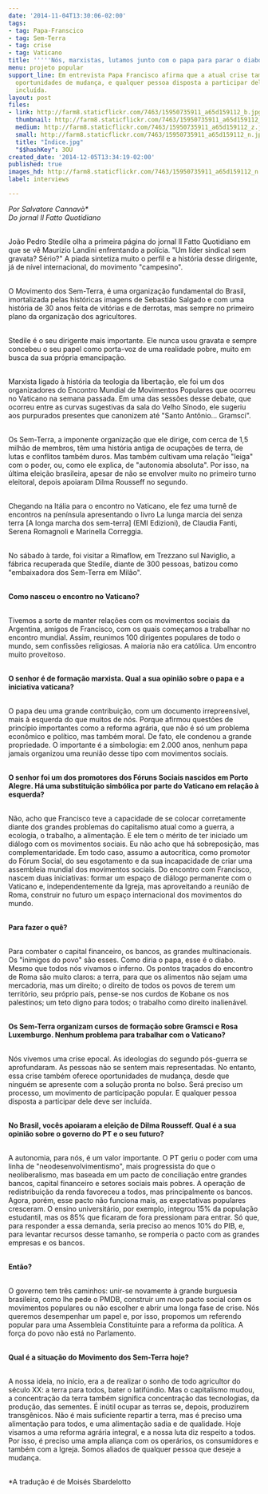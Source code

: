 ```yaml
---
date: '2014-11-04T13:30:06-02:00'
tags:
- tag: Papa-Franscico
- tag: Sem-Terra
- tag: crise
- tag: Vaticano
title: '''''Nós, marxistas, lutamos junto com o papa para parar o diabo"'
menu: projeto popular
support_line: Em entrevista Papa Francisco afirma que a atual crise também oferece
  oportunidades de mudança, e qualquer pessoa disposta a participar dele deve ser
  incluída.
layout: post
files:
- link: http://farm8.staticflickr.com/7463/15950735911_a65d159112_b.jpg
  thumbnail: http://farm8.staticflickr.com/7463/15950735911_a65d159112_t.jpg
  medium: http://farm8.staticflickr.com/7463/15950735911_a65d159112_z.jpg
  small: http://farm8.staticflickr.com/7463/15950735911_a65d159112_n.jpg
  title: "Índice.jpg"
  "$$hashKey": 3OU
created_date: '2014-12-05T13:34:19-02:00'
published: true
images_hd: http://farm8.staticflickr.com/7463/15950735911_a65d159112_n.jpg
label: interviews

---
```

<p><em>Por Salvatore Cannav&ograve;*<br />
Do jornal Il Fatto Quotidiano</em></p>

<p><br />
Jo&atilde;o Pedro Stedile olha a primeira p&aacute;gina do jornal Il Fatto Quotidiano em que se v&ecirc; Maurizio Landini enfrentando a pol&iacute;cia. &quot;Um l&iacute;der sindical sem gravata? S&eacute;rio?&quot; A piada sintetiza muito o perfil e a hist&oacute;ria desse dirigente, j&aacute; de n&iacute;vel internacional, do movimento &quot;campesino&quot;. &nbsp;</p>

<p><br />
O Movimento dos Sem-Terra, &eacute; uma organiza&ccedil;&atilde;o fundamental do Brasil, imortalizada pelas hist&oacute;ricas imagens de Sebasti&atilde;o Salgado e com uma hist&oacute;ria de 30 anos feita de vit&oacute;rias e de derrotas, mas sempre no primeiro plano da organiza&ccedil;&atilde;o dos agricultores.</p>

<p><br />
Stedile &eacute; o seu dirigente mais importante. Ele nunca usou gravata e sempre concebeu o seu papel como porta-voz de uma realidade pobre, muito em busca da sua pr&oacute;pria emancipa&ccedil;&atilde;o.</p>

<p><br />
Marxista ligado &agrave; hist&oacute;ria da teologia da liberta&ccedil;&atilde;o, ele foi um dos organizadores do Encontro Mundial de Movimentos Populares que ocorreu no Vaticano na semana passada. Em uma das sess&otilde;es desse debate, que ocorreu entre as curvas sugestivas da sala do Velho S&iacute;nodo, ele sugeriu aos purpurados presentes que canonizem at&eacute; &quot;Santo Ant&ocirc;nio... Gramsci&quot;.</p>

<p><br />
Os Sem-Terra, a imponente organiza&ccedil;&atilde;o que ele dirige, com cerca de 1,5 milh&atilde;o de membros, t&ecirc;m uma hist&oacute;ria antiga de ocupa&ccedil;&otilde;es de terra, de lutas e conflitos tamb&eacute;m duros. Mas tamb&eacute;m cultivam uma rela&ccedil;&atilde;o &quot;leiga&quot; com o poder, ou, como ele explica, de &quot;autonomia absoluta&quot;. Por isso, na &uacute;ltima elei&ccedil;&atilde;o brasileira, apesar de n&atilde;o se envolver muito no primeiro turno eleitoral, depois apoiaram Dilma Rousseff no segundo.</p>

<p><br />
Chegando na It&aacute;lia para o encontro no Vaticano, ele fez uma turn&ecirc; de encontros na pen&iacute;nsula apresentando o livro La lunga marcia dei senza terra [A longa marcha dos sem-terra] (EMI Edizioni), de Claudia Fanti, Serena Romagnoli e Marinella Correggia.</p>

<p><br />
No s&aacute;bado &agrave; tarde, foi visitar a Rimaflow, em Trezzano sul Naviglio, a f&aacute;brica recuperada que Stedile, diante de 300 pessoas, batizou como &quot;embaixadora dos Sem-Terra em Mil&atilde;o&quot;.</p>

<p><br />
<strong>Como nasceu o encontro no Vaticano?</strong></p>

<p><br />
Tivemos a sorte de manter rela&ccedil;&otilde;es com os movimentos sociais da Argentina, amigos de Francisco, com os quais come&ccedil;amos a trabalhar no encontro mundial. Assim, reunimos 100 dirigentes populares de todo o mundo, sem confiss&otilde;es religiosas. A maioria n&atilde;o era cat&oacute;lica. Um encontro muito proveitoso.</p>

<p><br />
<strong>O senhor &eacute; de forma&ccedil;&atilde;o marxista. Qual a sua opini&atilde;o sobre o papa e a iniciativa vaticana?</strong></p>

<p><br />
O papa deu uma grande contribui&ccedil;&atilde;o, com um documento irrepreens&iacute;vel, mais &agrave; esquerda do que muitos de n&oacute;s. Porque afirmou quest&otilde;es de princ&iacute;pio importantes como a reforma agr&aacute;ria, que n&atilde;o &eacute; s&oacute; um problema econ&ocirc;mico e pol&iacute;tico, mas tamb&eacute;m moral. De fato, ele condenou a grande propriedade. O importante &eacute; a simbologia: em 2.000 anos, nenhum papa jamais organizou uma reuni&atilde;o desse tipo com movimentos sociais.</p>

<p><br />
<strong>O senhor foi um dos promotores dos F&oacute;runs Sociais nascidos em Porto Alegre. H&aacute; uma substitui&ccedil;&atilde;o simb&oacute;lica por parte do Vaticano em rela&ccedil;&atilde;o &agrave; esquerda?</strong></p>

<p><br />
N&atilde;o, acho que Francisco teve a capacidade de se colocar corretamente diante dos grandes problemas do capitalismo atual como a guerra, a ecologia, o trabalho, a alimenta&ccedil;&atilde;o. E ele tem o m&eacute;rito de ter iniciado um di&aacute;logo com os movimentos sociais. Eu n&atilde;o acho que h&aacute; sobreposi&ccedil;&atilde;o, mas complementaridade. Em todo caso, assumo a autocr&iacute;tica, como promotor do F&oacute;rum Social, do seu esgotamento e da sua incapacidade de criar uma assembleia mundial dos movimentos sociais. Do encontro com Francisco, nascem duas iniciativas: formar um espa&ccedil;o de di&aacute;logo permanente com o Vaticano e, independentemente da Igreja, mas aproveitando a reuni&atilde;o de Roma, construir no futuro um espa&ccedil;o internacional dos movimentos do mundo.</p>

<p><br />
<strong>Para fazer o qu&ecirc;?</strong></p>

<p><br />
Para combater o capital financeiro, os bancos, as grandes multinacionais. Os &quot;inimigos do povo&quot; s&atilde;o esses. Como diria o papa, esse &eacute; o diabo. Mesmo que todos n&oacute;s vivamos o inferno. Os pontos tra&ccedil;ados do encontro de Roma s&atilde;o muito claros: a terra, para que os alimentos n&atilde;o sejam uma mercadoria, mas um direito; o direito de todos os povos de terem um territ&oacute;rio, seu pr&oacute;prio pa&iacute;s, pense-se nos curdos de Kobane os nos palestinos; um teto digno para todos; o trabalho como direito inalien&aacute;vel.</p>

<p><br />
<strong>Os Sem-Terra organizam cursos de forma&ccedil;&atilde;o sobre Gramsci e Rosa Luxemburgo. Nenhum problema para trabalhar com o Vaticano?</strong></p>

<p><br />
N&oacute;s vivemos uma crise epocal. As ideologias do segundo p&oacute;s-guerra se aprofundaram. As pessoas n&atilde;o se sentem mais representadas. No entanto, essa crise tamb&eacute;m oferece oportunidades de mudan&ccedil;a, desde que ningu&eacute;m se apresente com a solu&ccedil;&atilde;o pronta no bolso. Ser&aacute; preciso um processo, um movimento de participa&ccedil;&atilde;o popular. E qualquer pessoa disposta a participar dele deve ser inclu&iacute;da.</p>

<p><br />
<strong>No Brasil, voc&ecirc;s apoiaram a elei&ccedil;&atilde;o de Dilma Rousseff. Qual &eacute; a sua opini&atilde;o sobre o governo do PT e o seu futuro?</strong></p>

<p><br />
A autonomia, para n&oacute;s, &eacute; um valor importante. O PT geriu o poder com uma linha de &quot;neodesenvolvimentismo&quot;, mais progressista do que o neoliberalismo, mas baseada em um pacto de concilia&ccedil;&atilde;o entre grandes bancos, capital financeiro e setores sociais mais pobres. A opera&ccedil;&atilde;o de redistribui&ccedil;&atilde;o da renda favoreceu a todos, mas principalmente os bancos. Agora, por&eacute;m, esse pacto n&atilde;o funciona mais, as expectativas populares cresceram. O ensino universit&aacute;rio, por exemplo, integrou 15% da popula&ccedil;&atilde;o estudantil, mas os 85% que ficaram de fora pressionam para entrar. S&oacute; que, para responder a essa demanda, seria preciso ao menos 10% do PIB, e, para levantar recursos desse tamanho, se romperia o pacto com as grandes empresas e os bancos.</p>

<p><br />
<strong>Ent&atilde;o?</strong></p>

<p><br />
O governo tem tr&ecirc;s caminhos: unir-se novamente &agrave; grande burguesia brasileira, como lhe pede o PMDB, construir um novo pacto social com os movimentos populares ou n&atilde;o escolher e abrir uma longa fase de crise. N&oacute;s queremos desempenhar um papel e, por isso, propomos um referendo popular para uma Assembleia Constituinte para a reforma da pol&iacute;tica. A for&ccedil;a do povo n&atilde;o est&aacute; no Parlamento.</p>

<p><br />
<strong>Qual &eacute; a situa&ccedil;&atilde;o do Movimento dos Sem-Terra hoje?</strong></p>

<p><br />
A nossa ideia, no in&iacute;cio, era a de realizar o sonho de todo agricultor do s&eacute;culo XX: a terra para todos, bater o latif&uacute;ndio. Mas o capitalismo mudou, a concentra&ccedil;&atilde;o da terra tamb&eacute;m significa concentra&ccedil;&atilde;o das tecnologias, da produ&ccedil;&atilde;o, das sementes. &Eacute; in&uacute;til ocupar as terras se, depois, produzirem transg&ecirc;nicos. N&atilde;o &eacute; mais suficiente repartir a terra, mas &eacute; preciso uma alimenta&ccedil;&atilde;o para todos, e uma alimenta&ccedil;&atilde;o sadia e de qualidade. Hoje visamos a uma reforma agr&aacute;ria integral, e a nossa luta diz respeito a todos. Por isso, &eacute; preciso uma ampla alian&ccedil;a com os oper&aacute;rios, os consumidores e tamb&eacute;m com a Igreja. Somos aliados de qualquer pessoa que deseje a mudan&ccedil;a.</p>

<p><br />
*A tradu&ccedil;&atilde;o &eacute; de Mois&eacute;s Sbardelotto</p>

<p>&nbsp;</p>
